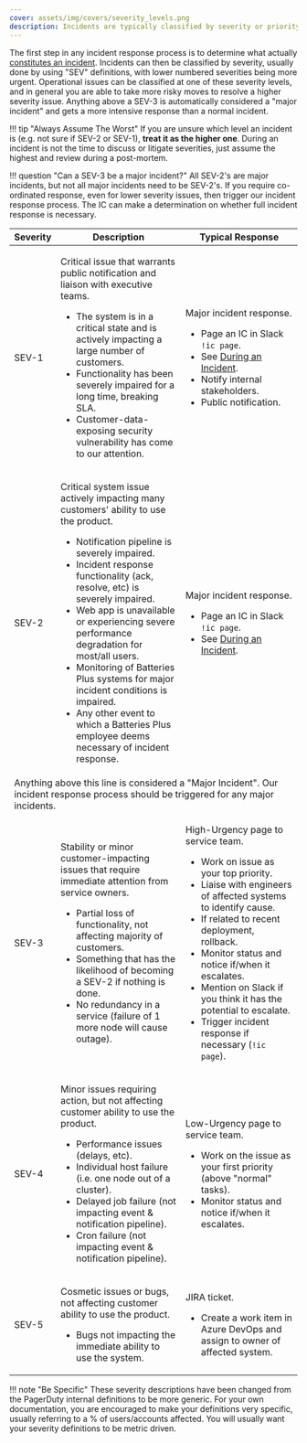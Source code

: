```yaml
---
cover: assets/img/covers/severity_levels.png
description: Incidents are typically classified by severity or priority. At Batteries Plus we use 'SEV' levels, with lower numbered severities being more urgent. Operational issues can be classified at one of these severity levels, and in general you are able to take more risky moves to resolve a higher severity issue.
---
```

The first step in any incident response process is to determine what actually [constitutes an incident](/before/what_is_an_incident.md). Incidents can then be classified by severity, usually done by using "SEV" definitions, with lower numbered severities being more urgent. Operational issues can be classified at one of these severity levels, and in general you are able to take more risky moves to resolve a higher severity issue. Anything above a SEV-3 is automatically considered a "major incident" and gets a more intensive response than a normal incident.

!!! tip "Always Assume The Worst"
     If you are unsure which level an incident is (e.g. not sure if SEV-2 or SEV-1), **treat it as the higher one**. During an incident is not the time to discuss or litigate severities, just assume the highest and review during a post-mortem.

!!! question "Can a SEV-3 be a major incident?"
     All SEV-2's are major incidents, but not all major incidents need to be SEV-2's. If you require co-ordinated response, even for lower severity issues, then trigger our incident response process. The IC can make a determination on whether full incident response is necessary.

<table class="custom-table">
  <thead>
    <tr>
      <th class="sev">Severity</th>
      <th>Description</th>
      <th>Typical Response</th>
    </tr>
  </thead>
  <tbody>
    <tr>
      <td class="sev-1">SEV-1</td>
      <td>
        <p class="intent">Critical issue that warrants public notification and liaison with executive teams.</p>
        <ul>
          <li>The system is in a critical state and is actively impacting a large number of customers.</li>
          <li>Functionality has been severely impaired for a long time, breaking SLA.</li>
          <li>Customer-data-exposing security vulnerability has come to our attention.</li>
        </ul>
      </td>
      <td>
        <p class="response">Major incident response.</p>
        <ul>
          <li>Page an IC in Slack <code>!ic page</code>.</li>
          <li>See <a href="/during/during_an_incident">During an Incident</a>.</li>
          <li>Notify internal stakeholders.</li>
          <li>Public notification.</li>
        </ul>
      </td>
    </tr>
    <tr>
      <td class="sev-2">SEV-2</td>
      <td>
        <p class="intent">Critical system issue actively impacting many customers' ability to use the product.</p>
        <ul>
          <li>Notification pipeline is severely impaired.</li>
          <li>Incident response functionality (ack, resolve, etc) is severely impaired.</li>
          <li>Web app is unavailable or experiencing severe performance degradation for most/all users.</li>
          <li>Monitoring of Batteries Plus systems for major incident conditions is impaired.</li>
          <li>Any other event to which a Batteries Plus employee deems necessary of incident response.</li>
        </ul>
      </td>
      <td>
        <p class="response">Major incident response.</p>
        <ul>
          <li>Page an IC in Slack <code>!ic page</code>.</li>
          <li>See <a href="/during/during_an_incident">During an Incident</a>.</li>
        </ul>
    </tr>
    <tr>
      <td class="warning" colspan="3">Anything above this line is considered a "Major Incident". Our incident response process should be triggered for any major incidents.</td>
    </tr>
    <tr>
      <td class="sev-3">SEV-3</td>
      <td>
        <p class="intent">Stability or minor customer-impacting issues that require immediate attention from service owners.</p>
        <ul>
          <li>Partial loss of functionality, not affecting majority of customers.</li>
          <li>Something that has the likelihood of becoming a SEV-2 if nothing is done.</li>
          <li>No redundancy in a service (failure of 1 more node will cause outage).</li>
        </ul>
      </td>
      <td>
        <p class="response">High-Urgency page to service team.</p>
        <ul>
          <li>Work on issue as your top priority.</li>
          <li>Liaise with engineers of affected systems to identify cause.</li>
          <li>If related to recent deployment, rollback.</li>
          <li>Monitor status and notice if/when it escalates.</li>
          <li>Mention on Slack if you think it has the potential to escalate.</li>
          <li>Trigger incident response if necessary (<code>!ic page</code>).</li>
        </ul>
      </td>
    </tr>
    <tr>
      <td class="sev-4">SEV-4</td>
      <td>
        <p class="intent">Minor issues requiring action, but not affecting customer ability to use the product.</p>
        <ul>
          <li>Performance issues (delays, etc).</li>
          <li>Individual host failure (i.e. one node out of a cluster).</li>
          <li>Delayed job failure (not impacting event & notification pipeline).</li>
          <li>Cron failure (not impacting event & notification pipeline).</li>
        </ul>
      </td>
      <td>
        <p class="response">Low-Urgency page to service team.</p>
        <ul>
          <li>Work on the issue as your first priority (above "normal" tasks).</li>
          <li>Monitor status and notice if/when it escalates.</li>
        </ul>
      </td>
    </tr>
    <tr>
      <td class="sev-5">SEV-5</td>
      <td>
        <p class="intent">Cosmetic issues or bugs, not affecting customer ability to use the product.</li>
        <ul>
          <li>Bugs not impacting the immediate ability to use the system.</li>
        </ul>
      </td>
      <td>
        <p class="response">JIRA ticket.</p>
        <ul>
          <li>Create a work item in Azure DevOps and assign to owner of affected system.</li>
        </ul>
      </td>
    </tr>
  </tbody>
</table>

!!! note "Be Specific"
    These severity descriptions have been changed from the PagerDuty internal definitions to be more generic. For your own documentation, you are encouraged to make your definitions very specific, usually referring to a % of users/accounts affected. You will usually want your severity definitions to be metric driven.
